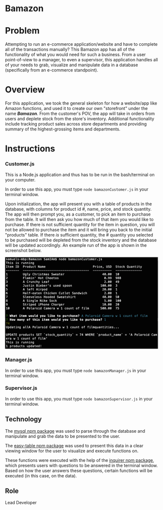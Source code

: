 # Bamazon

# Problem
Attempting to run an e-commerce application/website and have to complete all of the transactions manually? This Bamazon app has all of the functionality of what you would need for such a business. From a user point-of-view to a manager, to even a supervisor, this application handles all of your needs to grab, visualize and manipulate data in a database (specifically from an e-commerce standpoint).

# Overview
For this application, we took the general skeleton for how a website/app like Amazon functions, and used it to create our own "storefront" under the name ***Bamazon***. From the customer's POV, the app will take in orders from users and deplete stock from the store's inventory. Additional functionality include tracking product sales across store departments and providing summary of the highest-grossing items and departments.

# Instructions
### Customer.js
This is a Node.js application and thus has to be run in the bash/terminal on your computer.

In order to use this app, you must type ```node bamazonCustomer.js``` in your terminal window.

Upon initialization, the app will present you with a table of products in the database, with columns for product id #, name, price, and stock quantity. The app will then prompt you, as a customer, to pick an item to purchase from the table. It will then ask you how much of that item you would like to purchase. If there is not sufficient quantity for the item in question, you will not be allowed to purchase the item and it will bring you back to the initial "products" table. If there *is* sufficient quantity, the # quantity you selected to be purchased will be depleted from the stock inventory and the database will be updated accordingly. An example run of the app is shown in the screenshot below.

![bamazonCustomer.js](images/bamazonCustomer.png)

### Manager.js
In order to use this app, you must type ```node bamazonManager.js``` in your terminal window.

### Supervisor.js
In order to use this app, you must type ```node bamazonSupervisor.js``` in your terminal window.

## Technology
The [mysql npm package](https://www.npmjs.com/package/mysql) was used to parse through the database and manipulate and grab the data to be presented to the user.

The [easy-table npm package](https://www.npmjs.com/package/easy-table) was used to present this data in a clear viewing window for the user to visualize and execute functions on.

These functions were executed with the help of the [inquirer npm package](https://www.npmjs.com/package/inquirer), which presents users with questions to be answered in the terminal window. Based on how the user answers these questions, certain functions will be executed (in this case, on the data).

## Role
Lead Developer